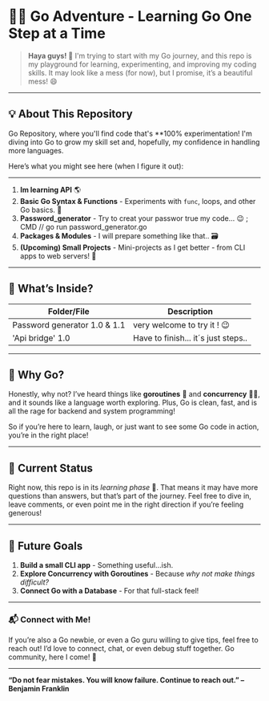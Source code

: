 # 🏄‍♂️ Go Adventure - Learning Go One Step at a Time

> **Haya guys! 👋** I'm trying to start with my Go journey, and this repo is my playground for learning, experimenting, and improving my coding skills. It may look like a mess (for now), but I promise, it’s a beautiful mess! 😄

---

## 💡 About This Repository

 Go Repository, where you'll find code that's **100% experimentation! I'm diving into Go to grow my skill set and, hopefully, my confidence in handling more languages. 

Here’s what you might see here (when I figure it out): 

---

1. **Im learning API** 🌎
2. **Basic Go Syntax & Functions** - Experiments with `func`, loops, and other Go basics. 🧪
3. **Password_generator** - Try to creat your passwor true my code... 😉 ; CMD // go run password_generator.go
4. **Packages & Modules** - I will prepare something like that.. 🗃️
5. **(Upcoming) Small Projects** - Mini-projects as I get better - from CLI apps to web servers! 🚀

---

## 📖 What’s Inside?

| Folder/File | Description |
|-------------|-------------|
| Password generator 1.0 & 1.1| very welcome to try it ! 😉 |
| 'Api bridge' 1.0 | Have to finish... it´s just steps.. |


---

## 🌟 Why Go?

Honestly, why not? I’ve heard things like **goroutines** 🐧 and **concurrency** 🤹‍♂️, and it sounds like a language worth exploring. Plus, Go is clean, fast, and is all the rage for backend and system programming!

So if you’re here to learn, laugh, or just want to see some Go code in action, you’re in the right place!

---

## 👀 Current Status

Right now, this repo is in its *learning phase* 🐣. That means it may have more questions than answers, but that’s part of the journey. Feel free to dive in, leave comments, or even point me in the right direction if you’re feeling generous!

---

## 🚀 Future Goals

1. **Build a small CLI app** - Something useful…ish.
2. **Explore Concurrency with Goroutines** - Because *why not make things difficult?*
3. **Connect Go with a Database** - For that full-stack feel!

---

### 📬 Connect with Me!

If you’re also a Go newbie, or even a Go guru willing to give tips, feel free to reach out! I’d love to connect, chat, or even debug stuff together. Go community, here I come! 🎉

---

**“Do not fear mistakes. You will know failure. Continue to reach out.” – Benjamin Franklin**
